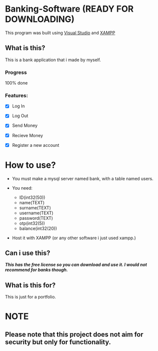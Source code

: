 # Banking-Software (READY FOR DOWNLOADING)
This program was built using [Visual Studio](https://visualstudio.microsoft.com/) and [XAMPP](https://www.apachefriends.org/index.html)
## What is this?

  This is a bank application that i made by myself.

### Progress

100% done

### Features:  
 - [x] Log In
 
 - [x] Log Out
 
 - [x] Send Money
 
 - [x] Recieve Money
 
 - [x] Register a new account
 

# How to use?

  - You must make a mysql server named bank, with a table named users.
  
  - You need: 
  
      - ID(int32(50))
      - name(TEXT)
      - surname(TEXT)
      - username(TEXT)
      - password(TEXT)
      - otp(int32(5))
      - balance(int32(20))
      
  - Host it with XAMPP (or any other software i just used xampp.)
 

## Can i use this?

***This has the free license so you can download and use it. I would not recommend for banks though.***

## What is this for?

  This is just for a portfolio.
  
# NOTE
##  Please note that this project does not aim for security but only for functionality.

